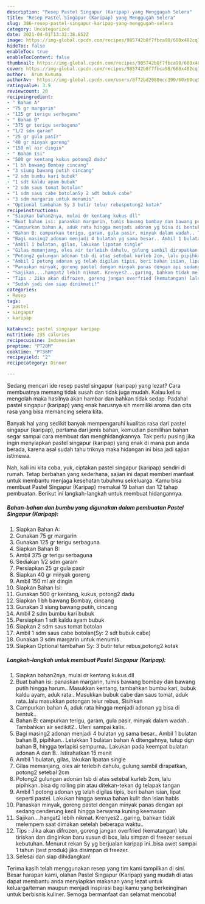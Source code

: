 ```yaml
---
description: "Resep Pastel Singapur (Karipap) yang Menggugah Selera"
title: "Resep Pastel Singapur (Karipap) yang Menggugah Selera"
slug: 386-resep-pastel-singapur-karipap-yang-menggugah-selera
category: Uncategorized
date: 2021-04-01T13:32:38.852Z
image: https://img-global.cpcdn.com/recipes/985742b8f7fbca98/680x482cq70/pastel-singapur-karipap-foto-resep-utama.jpg
hideToc: false
enableToc: true
enableTocContent: false
thumbnail: https://img-global.cpcdn.com/recipes/985742b8f7fbca98/680x482cq70/pastel-singapur-karipap-foto-resep-utama.jpg
cover: https://img-global.cpcdn.com/recipes/985742b8f7fbca98/680x482cq70/pastel-singapur-karipap-foto-resep-utama.jpg
author:  Arum_Kusuma
authorAv:  https://img-global.cpcdn.com/users/8f72bd2080ecc390/60x60cq50/avatar.jpg
ratingvalue: 3.9
reviewcount: 20
recipeingredient:
- " Bahan A"
- "75 gr margarin"
- "125 gr terigu serbaguna"
- " Bahan B"
- "375 gr terigu serbaguna"
- "1/2 sdm garam"
- "25 gr gula pasir"
- "40 gr minyak goreng"
- "150 ml air dingin"
- " Bahan Isi"
- "500 gr kentang kukus potong2 dadu"
- "1 bh bawang Bombay cincang"
- "3 siung bawang putih cincang"
- "2 sdm bumbu kari bubuk"
- "1 sdt kaldu ayam bubuk"
- "2 sdm saus tomat botolan"
- "1 sdm saus cabe botolanSy 2 sdt bubuk cabe"
- "3 sdm margarin untuk menumis"
- "Optional tambahan Sy 3 butir telur rebuspotong2 kotak"
recipeinstructions:
- "Siapkan bahan2nya, mulai dr kentang kukus dll"
- "Buat bahan isi: panaskan margarin, tumis bawang bombay dan bawang putih hingga harum.. Masukkan kentang, tambahkan bumbu kari, bubuk kaldu ayam, aduk rata.. Masukkan bubuk cabe dan saus tomat, aduk rata..lalu masukkan potongan telur rebus, Sisihkan"
- "Campurkan bahan A, aduk rata hingga menjadi adonan yg bisa di bentuk.."
- "Bahan B: campurkan terigu, garam, gula pasir, minyak dalam wadah.. Tambahkan air sedikit2.. Uleni sampai kalis.."
- "Bagi masing2 adonan menjadi 4 bulatan yg sama besar.. Ambil 1 bulatan bahan B, pipihkan.. Letakkan 1 bulatan bahan A ditengahnya, tutup dgn bahan B, hingga terlapisi sempurna.. Lakukan pada keempat bulatan adonan A dan B.. Istirahatkan 15 menit"
- "Ambil 1 bulatan, gilas, lakukan lipatan single"
- "Gilas memanjang, oles air terlebih dahulu, gulung sambil dirapatkan, potong2 setebal 2cm"
- "Potong2 gulungan adonan tsb di atas setebal kurleb 2cm, lalu pipihkan..bisa dg rolling pin atau ditekan-tekan dg telapak tangan"
- "Ambil 1 potong adonan yg telah digilas tipis, beri bahan isian, lipat seperti pastel. Lakukan hingga semua bahan kulit dan isian habis"
- "Panaskan minyak, goreng pastel dengan minyak panas dengan api sedang cenderung kecil hingga berwarna kuning keemasan"
- "Sajikan....hangat2 lebih nikmat. Krenyes2...garing, bahkan tidak melempem saat dimakan setelah beberapa waktu.."
- "Tips : Jika akan difrozen, goreng jangan overfried (kematangan) lalu tiriskan dan dinginkan baru susun di box, lalu simpan di freezer sesuai kebutuhan.  Menurut rekan Sy yg berjualan karipap ini..bisa awet sampai 1 tahun (test produk) jika disimpan di freezer."
- "Sudah jadi dan siap dinikmati!"
categories:
- Resep
tags:
- pastel
- singapur
- karipap

katakunci: pastel singapur karipap 
nutrition: 235 calories
recipecuisine: Indonesian
preptime: "PT20M"
cooktime: "PT36M"
recipeyield: "2"
recipecategory: Dinner

---
```



Sedang mencari ide resep pastel singapur (karipap) yang lezat? Cara membuatnya memang tidak susah dan tidak juga mudah. Kalau keliru mengolah maka hasilnya akan hambar dan bahkan tidak sedap. Padahal pastel singapur (karipap) yang enak harusnya sih memiliki aroma dan cita rasa yang bisa memancing selera kita.




Banyak hal yang sedikit banyak mempengaruhi kualitas rasa dari pastel singapur (karipap), pertama dari jenis bahan, kemudian pemilihan bahan segar sampai cara membuat dan menghidangkannya. Tak perlu pusing jika ingin menyiapkan pastel singapur (karipap) yang enak di mana pun anda berada, karena asal sudah tahu triknya maka hidangan ini bisa jadi sajian istimewa.


Nah, kali ini kita coba, yuk, ciptakan pastel singapur (karipap) sendiri di rumah. Tetap berbahan yang sederhana, sajian ini dapat memberi manfaat untuk membantu menjaga kesehatan tubuhmu sekeluarga. Kamu bisa membuat Pastel Singapur (Karipap) memakai 19 bahan dan 12 tahap pembuatan. Berikut ini langkah-langkah untuk membuat hidangannya.

<!--inarticleads1-->

##### Bahan-bahan dan bumbu yang digunakan dalam pembuatan Pastel Singapur (Karipap):

1. Siapkan  Bahan A:
1. Gunakan 75 gr margarin
1. Gunakan 125 gr terigu serbaguna
1. Siapkan  Bahan B:
1. Ambil 375 gr terigu serbaguna
1. Sediakan 1/2 sdm garam
1. Persiapkan 25 gr gula pasir
1. Siapkan 40 gr minyak goreng
1. Ambil 150 ml air dingin
1. Siapkan  Bahan Isi:
1. Gunakan 500 gr kentang, kukus, potong2 dadu
1. Siapkan 1 bh bawang Bombay, cincang
1. Gunakan 3 siung bawang putih, cincang
1. Ambil 2 sdm bumbu kari bubuk
1. Persiapkan 1 sdt kaldu ayam bubuk
1. Siapkan 2 sdm saus tomat botolan
1. Ambil 1 sdm saus cabe botolan(Sy: 2 sdt bubuk cabe)
1. Gunakan 3 sdm margarin untuk menumis
1. Siapkan Optional tambahan Sy: 3 butir telur rebus,potong2 kotak




<!--inarticleads2-->

##### Langkah-langkah untuk membuat Pastel Singapur (Karipap):

1. Siapkan bahan2nya, mulai dr kentang kukus dll
1. Buat bahan isi: panaskan margarin, tumis bawang bombay dan bawang putih hingga harum.. Masukkan kentang, tambahkan bumbu kari, bubuk kaldu ayam, aduk rata.. Masukkan bubuk cabe dan saus tomat, aduk rata..lalu masukkan potongan telur rebus, Sisihkan
1. Campurkan bahan A, aduk rata hingga menjadi adonan yg bisa di bentuk..
1. Bahan B: campurkan terigu, garam, gula pasir, minyak dalam wadah.. Tambahkan air sedikit2.. Uleni sampai kalis..
1. Bagi masing2 adonan menjadi 4 bulatan yg sama besar.. Ambil 1 bulatan bahan B, pipihkan.. Letakkan 1 bulatan bahan A ditengahnya, tutup dgn bahan B, hingga terlapisi sempurna.. Lakukan pada keempat bulatan adonan A dan B.. Istirahatkan 15 menit
1. Ambil 1 bulatan, gilas, lakukan lipatan single
1. Gilas memanjang, oles air terlebih dahulu, gulung sambil dirapatkan, potong2 setebal 2cm
1. Potong2 gulungan adonan tsb di atas setebal kurleb 2cm, lalu pipihkan..bisa dg rolling pin atau ditekan-tekan dg telapak tangan
1. Ambil 1 potong adonan yg telah digilas tipis, beri bahan isian, lipat seperti pastel. Lakukan hingga semua bahan kulit dan isian habis
1. Panaskan minyak, goreng pastel dengan minyak panas dengan api sedang cenderung kecil hingga berwarna kuning keemasan
1. Sajikan....hangat2 lebih nikmat. Krenyes2...garing, bahkan tidak melempem saat dimakan setelah beberapa waktu..
1. Tips : Jika akan difrozen, goreng jangan overfried (kematangan) lalu tiriskan dan dinginkan baru susun di box, lalu simpan di freezer sesuai kebutuhan.  Menurut rekan Sy yg berjualan karipap ini..bisa awet sampai 1 tahun (test produk) jika disimpan di freezer.
1. Selesai dan siap dihidangkan!



Terima kasih telah menggunakan resep yang tim kami tampilkan di sini. Besar harapan kami, olahan Pastel Singapur (Karipap) yang mudah di atas dapat membantu anda menyiapkan makanan yang lezat untuk keluarga/teman maupun menjadi inspirasi bagi kamu yang berkeinginan untuk berbisnis kuliner. Semoga bermanfaat dan selamat mencoba!
